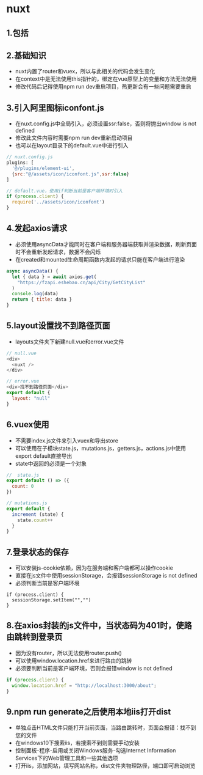 # nuxt

## 1.包括


## 2.基础知识
- nuxt内置了router和vuex，所以与此相关的代码会发生变化
- 在context中是无法使用this指针的，绑定在vue原型上的变量和方法无法使用
- 修改代码后记得使用npm run dev重启项目，热更新会有一些问题需要重启

## 3.引入阿里图标iconfont.js

- 在nuxt.config.js中全局引入，必须设置ssr:false，否则将抛出window is not defined
- 修改此文件内容时需要npm run dev重新启动项目
- 也可以在layout目录下的default.vue中进行引入

```js
// nuxt.config.js
plugins: [
  '@/plugins/element-ui',
  {src:"@/assets/icon/iconfont.js",ssr:false}
]

// default.vue，使用if判断当前是客户端环境时引入
if (process.client) {
  require('../assets/icon/iconfont')
}
```

## 4.发起axios请求

- 必须使用asyncData才能同时在客户端和服务器端获取并渲染数据，刷新页面时不会重新发起请求，数据不会闪烁
- 在created和mounted生命周期函数内发起的请求只能在客户端进行渲染

```js
async asyncData() {
  let { data } = await axios.get(
    "https://fzapi.eshebao.cn/api/City/GetCityList"
  )
  console.log(data)
  return { title: data }
}
```

## 5.layout设置找不到路径页面

- layouts文件夹下新建null.vue和error.vue文件

```js
// null.vue
<div>
  <nuxt />
</div>

// error.vue
<div>找不到路径页面</div>
export default {
  layout: "null"
}
```

## 6.vuex使用

- 不需要index.js文件来引入vuex和导出store
- 可以使用在子模块state.js，mutations.js，getters.js，actions.js中使用export default直接导出
- state中返回的必须是一个对象

```js
//  state.js
export default () => ({
  count: 0
})

// mutations.js
export default {
  increment (state) {
    state.count++
  }
}
```

## 7.登录状态的保存

- 可以安装js-cookie依赖，因为在服务端和客户端都可以操作cookie
- 直接在js文件中使用sessionStorage，会报错sessionStorage is not defined
- 必须判断当前是客户端环境

```
if (process.client) {
  sessionStorage.setItem("","")
}
```

## 8.在axios封装的js文件中，当状态码为401时，使路由跳转到登录页

- 因为没有router，所以无法使用router.push()
- 可以使用window.location.href来进行路由的跳转
- 必须要判断当前是客户端环境，否则会报错window is not defined

```js
if (process.client) {
  window.location.href = "http://localhost:3000/about";
}
```


## 9.npm run generate之后使用本地iis打开dist

- 单独点击HTML文件只能打开当前页面，当路由跳转时，页面会报错：找不到您的文件
- 在windows10下搜索iis，若搜索不到则需要手动安装
- 控制面板-程序-启用或关闭Windows服务-勾选Internet Information Services下的Web管理工具和一些其他选项
- 打开iis，添加网站，填写网站名称，dist文件夹物理路径，端口即可启动浏览